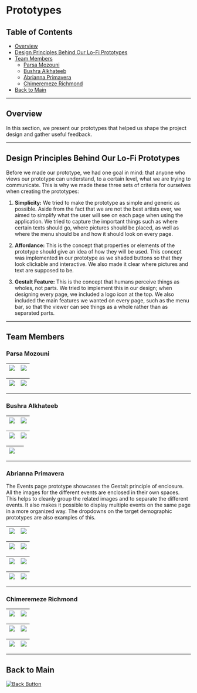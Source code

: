 # Prototypes

## Table of Contents

- [Overview](#overview)
- [Design Principles Behind Our Lo-Fi Prototypes](#design-principles-behind-our-lo-fi-prototypes)
- [Team Members](#team-members)
  - [Parsa Mozouni](#parsa-mozouni)
  - [Bushra Alkhateeb](#bushra-alkhateeb)
  - [Abrianna Primavera](#abrianna-primavera)
  - [Chimeremeze Richmond](#chimeremeze-richmond)
- [Back to Main](#back-to-main)

---

## Overview

In this section, we present our prototypes that helped us shape the project design and gather useful feedback.

---

## Design Principles Behind Our Lo-Fi Prototypes

Before we made our prototype, we had one goal in mind: that anyone who views our prototype can understand, to a certain level, what we are trying to communicate. This is why we made these three sets of criteria for ourselves when creating the prototypes:

1. **Simplicity:** We tried to make the prototype as simple and generic as possible. Aside from the fact that we are not the best artists ever, we aimed to simplify what the user will see on each page when using the application. We tried to capture the important things such as where certain texts should go, where pictures should be placed, as well as where the menu should be and how it should look on every page.

2. **Affordance:** This is the concept that properties or elements of the prototype should give an idea of how they will be used. This concept was implemented in our prototype as we shaded buttons so that they look clickable and interactive. We also made it clear where pictures and text are supposed to be.

3. **Gestalt Feature:** This is the concept that humans perceive things as wholes, not parts. We tried to implement this in our design; when designing every page, we included a logo icon at the top. We also included the main features we wanted on every page, such as the menu bar, so that the viewer can see things as a whole rather than as separated parts.

---

## Team Members

### Parsa Mozouni

| <img src="ParsaMozouni_1.jpg"> | <img src="ParsaMozouni_2.jpg"> |
| ------------------------------ | ------------------------------ |

| <img src="ParsaMozouni_3.jpg"> | <img src="ParsaMozouni_4.jpg"> |
| ------------------------------ | ------------------------------ |

---

### Bushra Alkhateeb

| <img src="Bushra-1.jpg"> | <img src="Bushra-2.jpg"> |
| ------------------------ | ------------------------ |

| <img src="Bushra-3.jpg"> | <img src="Bushra-4.jpg"> |
| ------------------------ | ------------------------ |

| <img src="Bushra-5.jpg"> | <img> |
| ------------------------ | ----- |

---

### Abrianna Primavera

The Events page prototype showcases the Gestalt principle of enclosure. All the images for the different events are enclosed in their own spaces. This helps to cleanly group the related images and to separate the different events. It also makes it possible to display multiple events on the same page in a more organized way. The dropdowns on the target demographic prototypes are also examples of this.

| <img src="Primavera-1.jpg"> | <img src="Primavera-2.jpg"> |
| --------------------------- | --------------------------- |

| <img src="Primavera-3.jpg"> | <img src="Primavera-4.jpg"> |
| --------------------------- | --------------------------- |

| <img src="Primavera-5.jpg"> | <img src="Primavera-6.jpg"> |
| --------------------------- | --------------------------- |

| <img src="Primavera-7.jpg"> | <img src="Primavera-8.jpg"> |
| --------------------------- | --------------------------- |

---

### Chimeremeze Richmond

| <img src="Chimermeze-1.png"> | <img src="Chimermeze-2.png"> |
| ---------------------------- | ---------------------------- |

| <img src="Chimermeze-3.png"> | <img src="Chimermeze-4.png"> |
| ---------------------------- | ---------------------------- |

| <img src="Chimermeze-5.png"> | <img src="Chimermeze-6.png"> |
| ---------------------------- | ---------------------------- |

---

## Back to Main

<p align="left">
  <a href="../README.md">
    <img src="https://img.shields.io/badge/⬅_Back_to_main-blue?style=for-the-badge" alt="Back Button"/>
  </a>
</p>
